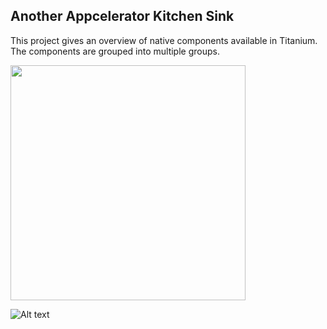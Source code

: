 ## Another Appcelerator Kitchen Sink 
This project gives an overview of native components available 
in Titanium. The components are grouped into multiple groups.

<img width="376" src="https://drive.google.com/open?id=0B0Pe9d5xGLeQN0NpOG9uVC1ZMUU"/>

![Alt text](https://drive.google.com/open?id=0B0Pe9d5xGLeQN0NpOG9uVC1ZMUU "Screens")
